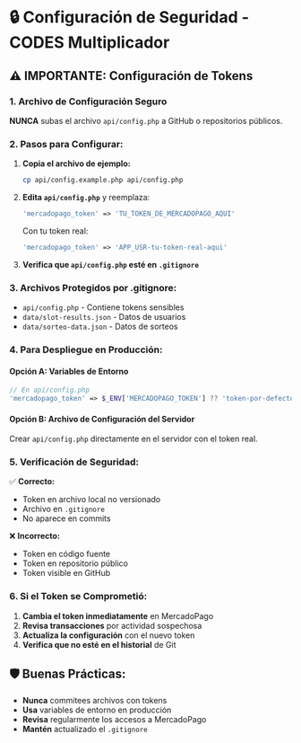 # 🔒 Configuración de Seguridad - CODES Multiplicador

## ⚠️ IMPORTANTE: Configuración de Tokens

### **1. Archivo de Configuración Seguro**

**NUNCA** subas el archivo `api/config.php` a GitHub o repositorios públicos.

### **2. Pasos para Configurar:**

1. **Copia el archivo de ejemplo:**
   ```bash
   cp api/config.example.php api/config.php
   ```

2. **Edita `api/config.php`** y reemplaza:
   ```php
   'mercadopago_token' => 'TU_TOKEN_DE_MERCADOPAGO_AQUI'
   ```
   
   Con tu token real:
   ```php
   'mercadopago_token' => 'APP_USR-tu-token-real-aqui'
   ```

3. **Verifica que `api/config.php` esté en `.gitignore`**

### **3. Archivos Protegidos por .gitignore:**
- `api/config.php` - Contiene tokens sensibles
- `data/slot-results.json` - Datos de usuarios
- `data/sorteo-data.json` - Datos de sorteos

### **4. Para Despliegue en Producción:**

#### **Opción A: Variables de Entorno**
```php
// En api/config.php
'mercadopago_token' => $_ENV['MERCADOPAGO_TOKEN'] ?? 'token-por-defecto'
```

#### **Opción B: Archivo de Configuración del Servidor**
Crear `api/config.php` directamente en el servidor con el token real.

### **5. Verificación de Seguridad:**

✅ **Correcto:**
- Token en archivo local no versionado
- Archivo en `.gitignore`
- No aparece en commits

❌ **Incorrecto:**
- Token en código fuente
- Token en repositorio público
- Token visible en GitHub

### **6. Si el Token se Comprometió:**

1. **Cambia el token inmediatamente** en MercadoPago
2. **Revisa transacciones** por actividad sospechosa
3. **Actualiza la configuración** con el nuevo token
4. **Verifica que no esté en el historial** de Git

## 🛡️ Buenas Prácticas:

- **Nunca** commitees archivos con tokens
- **Usa** variables de entorno en producción
- **Revisa** regularmente los accesos a MercadoPago
- **Mantén** actualizado el `.gitignore`
